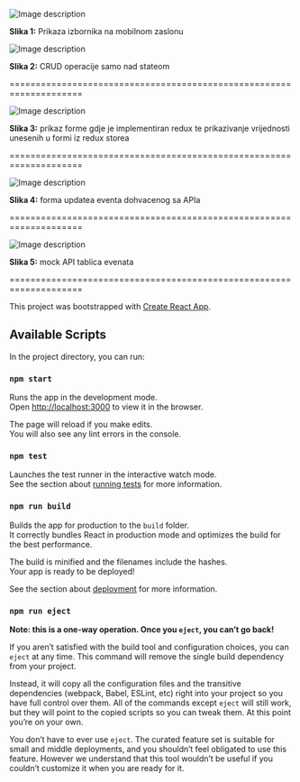 
![Image description](https://i.imgur.com/k4Zjn1H.png)

**Slika 1:** Prikaza izbornika na mobilnom zaslonu


![Image description](https://i.imgur.com/8gZRpO2.png)

**Slika 2:** CRUD operacije samo nad stateom

====================================================================


![Image description](https://i.imgur.com/8Q2A2n5.png)

**Slika 3:** prikaz forme gdje je implementiran redux te prikazivanje vrijednosti unesenih u formi iz redux storea

====================================================================


![Image description](https://i.imgur.com/Y8AtCVI.png)

**Slika 4:** forma updatea eventa dohvacenog sa APIa


====================================================================

![Image description](https://i.imgur.com/7ZRkVJS.png)

**Slika 5:** mock API tablica evenata

====================================================================











This project was bootstrapped with [Create React App](https://github.com/facebook/create-react-app).

## Available Scripts

In the project directory, you can run:

### `npm start`

Runs the app in the development mode.<br />
Open [http://localhost:3000](http://localhost:3000) to view it in the browser.

The page will reload if you make edits.<br />
You will also see any lint errors in the console.

### `npm test`

Launches the test runner in the interactive watch mode.<br />
See the section about [running tests](https://facebook.github.io/create-react-app/docs/running-tests) for more information.

### `npm run build`

Builds the app for production to the `build` folder.<br />
It correctly bundles React in production mode and optimizes the build for the best performance.

The build is minified and the filenames include the hashes.<br />
Your app is ready to be deployed!

See the section about [deployment](https://facebook.github.io/create-react-app/docs/deployment) for more information.

### `npm run eject`

**Note: this is a one-way operation. Once you `eject`, you can’t go back!**

If you aren’t satisfied with the build tool and configuration choices, you can `eject` at any time. This command will remove the single build dependency from your project.

Instead, it will copy all the configuration files and the transitive dependencies (webpack, Babel, ESLint, etc) right into your project so you have full control over them. All of the commands except `eject` will still work, but they will point to the copied scripts so you can tweak them. At this point you’re on your own.

You don’t have to ever use `eject`. The curated feature set is suitable for small and middle deployments, and you shouldn’t feel obligated to use this feature. However we understand that this tool wouldn’t be useful if you couldn’t customize it when you are ready for it.
